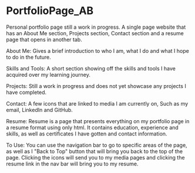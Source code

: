 # PortfolioPage_AB
Personal portfolio page still a work in progress. A single page website that has an About Me section, Projects section, Contact section and a resume page that opens in another tab. 

About Me:
Gives a brief introduction to who I am, what I do and what I hope to do in the future.

Skills and Tools:
A short section showing off the skills and tools I have acquired over my learning journey.

Projects:
Still a work in progress and does not yet showcase any projects I have completed.

Contact:
A few icons that are linked to media I am currently on, Such as my email, LinkedIn and GitHub. 

Resume:
Resume is a page that presents everything on my portfolio page in a resume format using only html. It contains education, experience and skills, as well as certificates I have gotten and contact information.

To Use:
You can use the navigation bar to go to specific areas of the page, as well as I "Back to Top" button that will bring you back to the top of the page. Clicking the icons will send you to my media pages and clicking the resume link in the nav bar will bring you to my resume.



